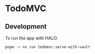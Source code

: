 # TodoMVC

## Development

To run the app with HALO.

```bash
pnpm -w nx run todomvc:serve-with-vault
```
